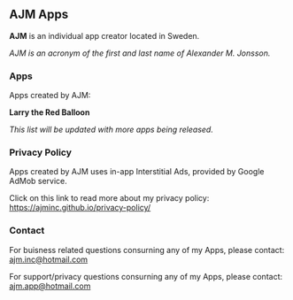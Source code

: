 ## AJM Apps

**AJM** is an individual app creator located in Sweden.

*AJM is an acronym of the first and last name of Alexander M. Jonsson.*



### Apps
Apps created by AJM:

**Larry the Red Balloon**

*This list will be updated with more apps being released.*


### Privacy Policy
Apps created by AJM uses in-app Interstitial Ads, provided by Google AdMob service.

Click on this link to read more about my privacy policy: https://ajminc.github.io/privacy-policy/



### Contact

For buisness related questions consurning any of my Apps, please contact: ajm.inc@hotmail.com

For support/privacy questions consurning any of my Apps, please contact: ajm.app@hotmail.com


